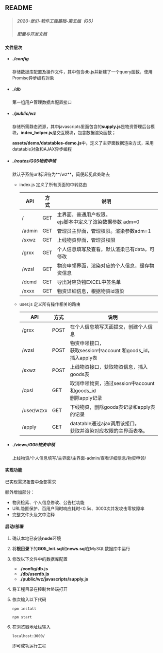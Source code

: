 ## README

> ##### 2020-张引-软件工程基础-第五组（G5）
>
> ##### 配置与开发文档

#### 文件层次

- ##### ./config

  存储数据库配置及操作文件，其中包含db.js并新建了一个query函数，使用Promise异步编程对象

- ##### ./db

  第一组用户管理数据库配置接口

- ##### ./public/wz

  存储所需静态资源，其中javascripts里面包含的**supply.js**是物资管理后台模块，**index_helper.js**是交互模块，包含数据渲染函数；

  **assets/demo/datatables-demo.js**中，定义了主界面数据渲染方式，采用datatable对象和AJAX异步编程

- ##### ./routes/G05物资申领

  默认子系统url标识符为**/wz**，简便起见此处略去

  - index.js 定义了所有页面的中转路由

    | API    | 方式 | 说明                                                        |
    | ------ | ---- | ----------------------------------------------------------- |
    | /      | GET  | 主界面，普通用户权限。<br>ejs脚本中定义了渲染数据参数 adm=0 |
    | /admin | GET  | 管理员主界面，管理权限。渲染参数adm=1                       |
    | /sxwz  | GET  | 上线物资界面，管理员权限                                    |
    | /grxx  | GET  | 个人信息填写及查看，默认渲染已有data，可修改                |
    | /wzsl  | GET  | 物资申领界面，渲染对应的个人信息，缓存物资信息              |
    | /dcmd  | GET  | 导出对应货物EXCEL中签名单                                   |
    | /xxxx  | GET  | 物资详细信息，根据物资id渲染                                |

  - user.js 定义所有操作相关的路由

    | API        | 方式 | 说明                                                         |
    | ---------- | ---- | ------------------------------------------------------------ |
    | /grxx      | POST | 在个人信息填写页面提交，创建个人信息                         |
    | /wzsl      | POST | 物资申领接口，<br />获取session中account 和goods_id，插入apply表 |
    | /sxwz      | POST | 上线物资接口，获取物资信息，插入goods表                      |
    | /qxsl      | GET  | 取消申领物资，通过session中account 和goods_id<br />删除apply记录 |
    | /user/wzxx | GET  | 下线物资，删除goods表记录和apply表的记录                     |
    | /apply     | GET  | datatable通过ajax调用该接口，<br />获取并渲染对应权限的主界面表格。 |

- ##### ./views/G05物资申领

  上线物资/个人信息填写/主界面/主界面-admin/查看详细信息/物资申领/

#### 实现功能

已实现需求报告中全部需求

额外增加部分：

- 物资检索、个人信息修改、公告栏功能
- URL隐匿保护、百用户同时响应耗时<0.5s、3000次并发攻击零故障率
- 完整文件头及文中注释

#### 启动/部署

1. 确认本地已安装**node**环境

2. 将**根目录**下的**G05_Init.sql**和**news.sql**在MySQL数据库中运行

3. 修改以下文件中的数据库配置

   - **./config/db.js**
   - **./db/userdb.js**
   - **./public/wz/javascripts/supply.js**

4. 将工程目录在控制台终端打开

5. 依次输入以下代码

   ```
   npm install
   ```

   ```
   npm start
   ```

6. 在浏览器地址栏输入

   ```
   localhost:3000/
   ```

   即可成功运行工程
